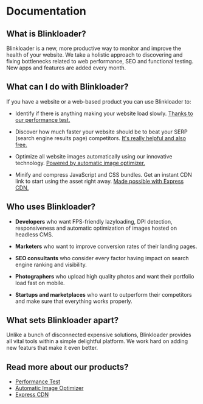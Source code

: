# Documentation

## What is Blinkloader?

Blinkloader is a new, more productive way to monitor and
improve the health of your website. We take a holistic approach
to discovering and fixing bottlenecks related to web performance,
SEO and functional testing. New apps and features are added every
month.

## What can I do with Blinkloader?

If you have a website or a web-based product
you can use Blinkloader to:

* Identify if there is anything making your website load slowly.
<a href='https://blinkloader.com/test' target='_blank'>Thanks to our performance test.</a>

* Discover how much faster your website should be to beat your
SERP (search engine results page) competitors.
<a href='https://blinkloader.com/test' target='_blank'>It's really helpful and also free.</a>

* Optimize all website images automatically using our innovative
technology.
<a href='https://blinkloader.com/image-optimizer' target='_blank'>Powered by automatic image optimizer.</a>

* Minify and compress JavaScript and CSS bundles. Get an instant
CDN link to start using the asset right away.
<a href='https://blinkloader.com/express-cdn' target='_blank'>Made possible with Express CDN.</a>

## Who uses Blinkloader?

* **Developers** who want FPS-friendly lazyloading, DPI detection, responsiveness
and automatic optimization of images hosted on headless CMS.

* **Marketers** who want to improve conversion rates of their landing pages.

* **SEO consultants** who consider every factor having impact on search engine ranking and visibility.

* **Photographers** who upload high quality photos and want their portfolio load fast on mobile.

* **Startups and marketplaces** who want to outperform their competitors and make sure that everything works properly.

## What sets Blinkloader apart?

Unlike a bunch of disconnected expensive solutions, Blinkloader
provides all vital tools within a simple delightful platform.
We work hard on adding new featurs that make it even better.

## Read more about our products?

* [Performance Test](performance-test.md)
* [Automatic Image Optimizer](automatic-image-optimizer.md)
* [Express CDN](express-cdn.md)
